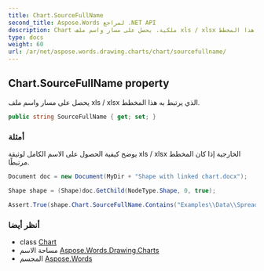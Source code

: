 ```yaml
---
title: Chart.SourceFullName
second_title: Aspose.Words لمراجع .NET API
description: Chart ملكية. يحصل على مسار واسم ملف xls / xlsx الذي يرتبط به هذا المخطط.
type: docs
weight: 60
url: /ar/net/aspose.words.drawing.charts/chart/sourcefullname/
---
```

## Chart.SourceFullName property

يحصل على مسار واسم ملف xls / xlsx الذي يرتبط به هذا المخطط.

```csharp
public string SourceFullName { get; set; }
```

### أمثلة

يوضح كيفية الحصول على الاسم الكامل لوثيقة xls / xlsx الخارجية إذا كان المخطط مرتبطًا.

```csharp
Document doc = new Document(MyDir + "Shape with linked chart.docx");

Shape shape = (Shape)doc.GetChild(NodeType.Shape, 0, true);

Assert.True(shape.Chart.SourceFullName.Contains("Examples\\Data\\Spreadsheet.xlsx"));
```

### أنظر أيضا

* class [Chart](../)
* مساحة الاسم [Aspose.Words.Drawing.Charts](../../chart/)
* المجسم [Aspose.Words](../../../)


